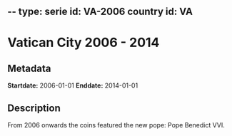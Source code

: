 --
type: serie
id: VA-2006
country id: VA
--

# Vatican City 2006 - 2014

## Metadata

**Startdate:** 2006-01-01
**Enddate:** 2014-01-01

## Description

From 2006 onwards the coins featured the new pope: Pope Benedict VVI.

